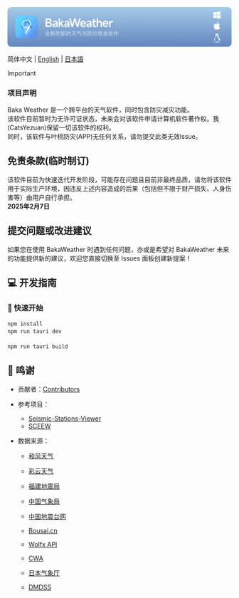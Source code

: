 ![splash](/docs_style/splash.png)

简体中文 | [English](./README_EN.md) | [日本語](./README_JA.md)

> [!IMPORTANT]
> ### 项目声明
> Baka Weather 是一个跨平台的天气软件，同时包含防灾减灾功能。<br>
>该软件目前暂时为无许可证状态，未来会对该软件申请计算机软件著作权。我(CatsYezuan)保留一切该软件的权利。<br>
> 同时，该软件与叶桃防灾(APP)无任何关系，请勿提交此类无效Issue。

## 免责条款(临时制订)
该软件目前为快速迭代开发阶段，可能存在问题且目前非最终品质，请勿将该软件用于实际生产环境，因违反上述内容造成的后果（包括但不限于财产损失、人身伤害等）由用户自行承担。<br/>
**2025年2月7日**

## 提交问题或改进建议

如果您在使用 BakaWeather 时遇到任何问题，亦或是希望对 BakaWeather 未来的功能提供新的建议，欢迎您直接切换至 Issues 面板创建新提案！

## 💻 开发指南

### 🚀 快速开始
```bash
npm install
npm run tauri dev

npm run tauri build
```

## 💌 鸣谢
- 贡献者：[Contributors](https://github.com/CatsYezuan/BakaWeather/graphs/contributors)

- 参考项目：
  - [Seismic-Stations-Viewer](https://github.com/realcodestudio/Seismic-Stations-Viewer)
  - [SCEEW](https://github.com/TenkyuChimata/SCEEW)

- 数据来源：
  - [和风天气](https://dev.qweather.com/)

  - [彩云天气](https://caiyunapp.com/)
  - [福建地震局](https://www.fjdzj.gov.cn/)
  - [中国气象局](https://www.cma.gov.cn/)
  - [中国地震台网](https://www.cenc.ac.cn/)
  - [Bousai.cn](https://bousai.cn/)
  - [Wolfx API](https://api.wolfx.jp/)
  
  - [CWA](https://scweb.cwa.gov.tw/)
  - [日本气象厅](https://www.jma.go.jp/)
  - [DMDSS](https://dmdata.jp/)

